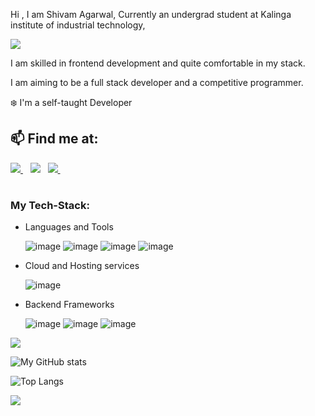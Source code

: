 Hi , I am Shivam Agarwal, 
Currently an undergrad student at Kalinga institute of industrial technology,

![](https://komarev.com/ghpvc/?username=StillAbeginnerr&color=green)

I am skilled in frontend development and quite comfortable in my stack.

I am aiming to be a full stack developer and a competitive programmer.


❄️ I'm a self-taught Developer
## 📫 Find me at:

<table>
  <tr>
    <a href="https://www.linkedin.com/mwlite/in/shivamagarwalkiit">
    <img src="https://img.shields.io/badge/linkedin-%230077B5.svg?&style=for-the-badge&logo=linkedin&logoColor=white" />
  </a>&nbsp;&nbsp;
   <a href="mailto:shivamagarwaloff@gmail.com"><img src="https://img.shields.io/badge/Gmail-D14836?style=for-the-badge&logo=gmail&logoColor=white"></a>&nbsp;&nbsp;
    <a href="https://codeforces.com/profile/shivamagarwaloff">
    <img src="https://img.shields.io/badge/-CodeForces-FFA116?style=for-the-badge&logo=Codeforces&logoColor=black" />        
  </a>&nbsp;&nbsp;
</table>

### My Tech-Stack:
* Languages and Tools

  ![image](https://img.shields.io/badge/C-00599C?style=for-the-badge&logo=c%2B%2B&logoColor=white)
  ![image](https://img.shields.io/badge/Python-14354C?style=for-the-badge&logo=python&logoColor=white)
  ![image](https://img.shields.io/badge/Javascript-F7DF1E?style=for-the-badge&logo=Javascript&logoColor=black)
  ![image](https://img.shields.io/badge/C++-FF6C37?style=for-the-badge&logo=C&logoColor=white)

* Cloud and Hosting services

  ![image](https://img.shields.io/badge/Heroku-0089D6?style=for-the-badge&logo=Heroku&logoColor=white)


* Backend Frameworks


  ![image](https://img.shields.io/badge/Node.js-339933?style=for-the-badge&logo=nodedotjs&logoColor=white)
  ![image](https://img.shields.io/badge/npm-CB3837?style=for-the-badge&logo=npm&logoColor=white)
  ![image](https://img.shields.io/badge/Express.js-000000?style=for-the-badge&logo=express&logoColor=white)





![](https://github-profile-summary-cards.vercel.app/api/cards/profile-details?username=StillAbeginnerr&theme=solarized_dark)

![My GitHub stats](https://github-readme-stats.vercel.app/api?username=StillAbeginnerr&show_icons=true&theme=radical)


![Top Langs](https://github-readme-stats.vercel.app/api/top-langs/?username=StillAbeginnerr&show_icons=true&theme=radical)


![](https://github-readme-streak-stats.herokuapp.com/?user=StillAbeginnerr)
